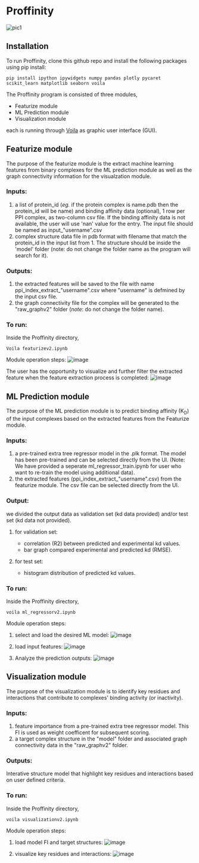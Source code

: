 # Proffinity

![pic1](https://github.com/user-attachments/assets/af65266b-2f05-404b-b86e-57aa0b2943f3)


## Installation

To run Proffinity, clone this github repo and install the following packages using pip install:
````
pip install ipython ipywidgets numpy pandas plotly pycaret scikit_learn matplotlib seaborn voila
````
The Proffinity program is consisted of three modules, 
- Featurize module
- ML Prediction module
- Visualization module

each is running through [Voila](https://voila.readthedocs.io/en/stable/) as graphic user interface (GUI). 

## Featurize module

The purpose of the featurize module is the extract machine learning features from binary complexes for the ML prediction module as well as the graph connectivity information for the visualzation module.

### Inputs:
1. a list of protein_id (_eg._ if the protein complex is name.pdb then the protein_id will be name) and binding affinity data (optional), 1 row per PPI complex, as two-column csv file. If the binding affinity data is not available, the user will use 'nan' value for the entry. The input file should be named as
   input_"username".csv
3. complex structure data file in pdb format with filename that match the protein_id in the input list from 1. The structure should be inside the 'model' folder (note: do not change the folder name as the program will search for it).   

### Outputs:
1. the extracted features will be saved to the file with name ppi_index_extract_"username".csv where "username" is defmined by the input csv file.
2. the graph connectivity file for the complex will be generated to the "raw_graphv2" folder (_note_: do not change the folder name).

### To run:
Inside the Proffinity directory,

````
Voila featurizev2.ipynb
````

Module operation steps: 
![image](https://github.com/user-attachments/assets/d02e995c-9f38-47fa-9532-065c6e0b687f)

The user has the opportunity to visualize and further filter the extracted feature when the feature extraction process is completed:
![image](https://github.com/user-attachments/assets/60490145-fda4-400c-b2a7-9b7804b69e5a)

## ML Prediction module

The purpose of the ML prediction module is to predict binding affinity (K<sub>D</sub>) of the input complexes based on the extracted features from the Featurize module.

### Inputs:
1. a pre-trained extra tree regressor model in the .plk format. The model has been pre-trained and can be selected directly from the UI. (Note: We have provided a seperate ml_regressor_train.ipynb for user who want to re-train the model using additional data).
2. the extracted features (ppi_index_extract_"username".csv) from the featurize module. The csv file can be selected directly from the UI.

### Output:

we divided the output data as validation set (kd data provided) and/or test set (kd data not provided).

1. for validation set:
   - correlation (R2) between predicted and experimental kd values.
   - bar graph compared experimental and predicted kd (RMSE).    

2. for test set:
   - histogram distribution of predicted kd values.

### To run:  
Inside the Proffinity directory,

````
voila ml_regressorv2.ipynb
````

Module operation steps:

1. select and load the desired ML model:
![image](https://github.com/user-attachments/assets/a9597fe2-c61e-4f99-ba0a-1902a2ade10b)

2. load input features:
![image](https://github.com/user-attachments/assets/8ab62342-6680-463f-8ce3-e3093985e6b7)

3. Analyze the prediction outputs:
![image](https://github.com/user-attachments/assets/b5b6556e-f26a-4480-8ca0-178b70bc1017)

## Visualization module

The purpose of the visualization module is to identify key residues and interactions that contribute to complexes' binding activity (or inactivity).

### Inputs:
1. feature importance from a pre-trained extra tree regressor model. This FI is used as weight coefficent for subsequent scoring.
2. a target complex structure in the "model" folder and associated graph connectivity data in the "raw_graphv2" folder.

### Outputs:
Interative structure model that highlight key residues and interactions based on user defined criteria. 

### To run:  
Inside the Proffinity directory,

````
voila visualizationv2.ipynb
````
Module operation steps:
1. load model FI and target structures:
![image](https://github.com/user-attachments/assets/657a28b5-e241-4bd8-ad12-bd598bc23c1b)


2. visualize key residues and interactions:
![image](https://github.com/user-attachments/assets/884ed8cc-8585-492b-bbfa-b6811ee75992)




